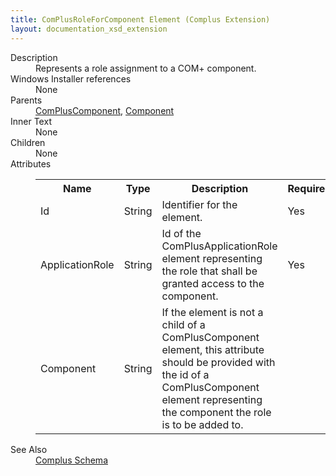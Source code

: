 ```yaml
---
title: ComPlusRoleForComponent Element (Complus Extension)
layout: documentation_xsd_extension
---
```

<dl>
  <dt>Description</dt>
  <dd>         Represents a role assignment to a COM+ component.       </dd>
  <dt>Windows Installer references</dt>
  <dd>None</dd>
  <dt>Parents</dt>
  <dd>
    <a href="../../complus/compluscomponent" class="extension">ComPlusComponent</a>, <a href="../../wix/component/">Component</a></dd>
  <dt>Inner Text</dt>
  <dd>None</dd>
  <dt>Children</dt>
  <dd>None</dd>
  <dt>Attributes</dt>
  <dd>
    <table cellspacing="0" cellpadding="0" class="schema">
      <tr>
        <th width="15%">Name</th>
        <th width="15%">Type</th>
        <th width="65%">Description</th>
        <th width="15%">Required</th>
      </tr>
      <tr>
        <td>Id</td>
        <td>String</td>
        <td>           Identifier for the element.         </td>
        <td>Yes</td>
      </tr>
      <tr>
        <td>ApplicationRole</td>
        <td>String</td>
        <td>           Id of the ComPlusApplicationRole element representing the           role that shall be granted access to the component.         </td>
        <td>Yes</td>
      </tr>
      <tr>
        <td>Component</td>
        <td>String</td>
        <td>           If the element is not a child of a ComPlusComponent           element, this attribute should be provided with the id of a ComPlusComponent           element representing the component the role is to be added to.         </td>
        <td>&nbsp;</td>
      </tr>
    </table>
  </dd>
  <dt>See Also</dt>
  <dd>
    <a href="../">Complus Schema</a>
  </dd>
</dl>

